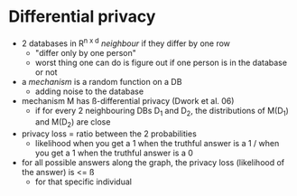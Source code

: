# Differential privacy
- 2 databases in R<sup>n x d</sup> *neighbour* if they differ by one row
  - "differ only by one person"
  - worst thing one can do is figure out if one person is in the database or not
- a *mechanism* is a random function on a DB
  - adding noise to the database
- mechanism M has ß-differential privacy (Dwork et al. 06)
  - if for every 2 neighbouring DBs D<sub>1</sub> and D<sub>2</sub>, the distributions of M(D<sub>1</sub>) and M(D<sub>2</sub>) are close
- privacy loss = ratio between the 2 probabilities
  - likelihood when you get a 1 when the truthful answer is a 1 / when you get a 1 when the truthful answer is a 0
- for all possible answers along the graph, the privacy loss (likelihood of the answer) is <= ß
  - for that specific individual
